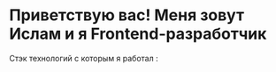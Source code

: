 # Приветствую вас! Меня зовут Ислам и я Frontend-разработчик

Стэк технологий c которым я работал :

